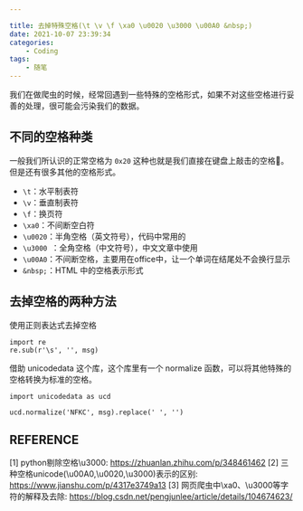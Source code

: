 ```yaml
---

title: 去掉特殊空格(\t \v \f \xa0 \u0020 \u3000 \u00A0 &nbsp;)
date: 2021-10-07 23:39:34
categories: 
    - Coding
tags:
    - 随笔
---
```


我们在做爬虫的时候，经常回遇到一些特殊的空格形式，如果不对这些空格进行妥善的处理，很可能会污染我们的数据。

<!--more-->

## 不同的空格种类
一般我们所认识的正常空格为 `0x20` 这种也就是我们直接在键盘上敲击的空格。但是还有很多其他的空格形式。
- `\t`：水平制表符
- `\v`：垂直制表符
- `\f`：换页符
- `\xa0`：不间断空白符
- `\u0020`：半角空格（英文符号），代码中常用的
- `\u3000 `：全角空格（中文符号），中文文章中使用
- `\u00A0`：不间断空格，主要用在office中，让一个单词在结尾处不会换行显示
- `&nbsp;`：HTML 中的空格表示形式


## 去掉空格的两种方法
使用正则表达式去掉空格
```
import re
re.sub(r'\s', '', msg)
```

借助 unicodedata 这个库，这个库里有一个 normalize 函数，可以将其他特殊的空格转换为标准的空格。
```
import unicodedata as ucd

ucd.normalize('NFKC', msg).replace(' ', '') 
```


## REFERENCE
[1] python剔除空格\u3000: https://zhuanlan.zhihu.com/p/348461462
[2] 三种空格unicode(\u00A0,\u0020,\u3000)表示的区别: https://www.jianshu.com/p/4317e3749a13
[3] 网页爬虫中\xa0、\u3000等字符的解释及去除: https://blog.csdn.net/pengjunlee/article/details/104674623/
